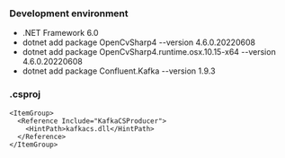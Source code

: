 ### Development environment

- .NET Framework 6.0 <br>
- dotnet add package OpenCvSharp4 --version 4.6.0.20220608 <br>
- dotnet add package OpenCvSharp4.runtime.osx.10.15-x64 --version 4.6.0.20220608 <br>
- dotnet add package Confluent.Kafka --version 1.9.3 <br>


### .csproj
```
<ItemGroup>
  <Reference Include="KafkaCSProducer">
    <HintPath>kafkacs.dll</HintPath>
  </Reference>
</ItemGroup>
```
